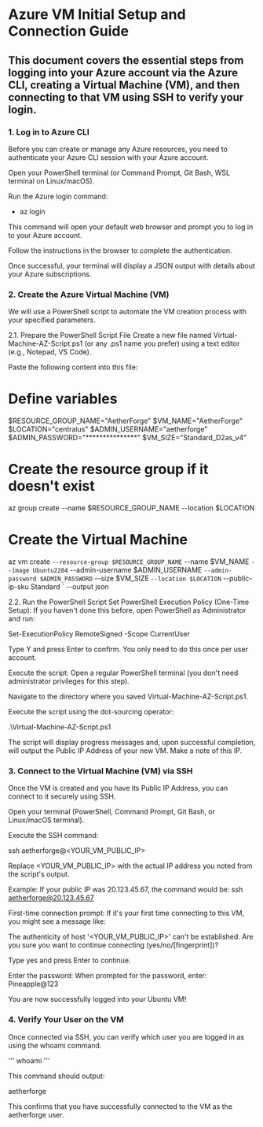 # Azure VM Initial Setup and Connection Guide

## This document covers the essential steps from logging into your Azure account via the Azure CLI, creating a Virtual Machine (VM), and then connecting to that VM using SSH to verify your login.


### 1. Log in to Azure CLI
Before you can create or manage any Azure resources, you need to authenticate your Azure CLI session with your Azure account.

Open your PowerShell terminal (or Command Prompt, Git Bash, WSL terminal on Linux/macOS).

Run the Azure login command:

- az login

This command will open your default web browser and prompt you to log in to your Azure account.

Follow the instructions in the browser to complete the authentication.

Once successful, your terminal will display a JSON output with details about your Azure subscriptions.

### 2. Create the Azure Virtual Machine (VM)
We will use a PowerShell script to automate the VM creation process with your specified parameters.

2.1. Prepare the PowerShell Script File
Create a new file named Virtual-Machine-AZ-Script.ps1 (or any .ps1 name you prefer) using a text editor (e.g., Notepad, VS Code).

Paste the following content into this file:


# Define variables
$RESOURCE_GROUP_NAME="AetherForge"
$VM_NAME="AetherForge"
$LOCATION="centralus"
$ADMIN_USERNAME="aetherforge"
$ADMIN_PASSWORD="***************"
$VM_SIZE="Standard_D2as_v4"

# Create the resource group if it doesn't exist
az group create --name $RESOURCE_GROUP_NAME --location $LOCATION

# Create the Virtual Machine
az vm create `
  --resource-group $RESOURCE_GROUP_NAME `
  --name $VM_NAME `
  --image Ubuntu2204 `
  --admin-username $ADMIN_USERNAME `
  --admin-password $ADMIN_PASSWORD `
  --size $VM_SIZE `
  --location $LOCATION `
  --public-ip-sku Standard `
  --output json

  2.2. Run the PowerShell Script
Set PowerShell Execution Policy (One-Time Setup): If you haven't done this before, open PowerShell as Administrator and run:

Set-ExecutionPolicy RemoteSigned -Scope CurrentUser

Type Y and press Enter to confirm. You only need to do this once per user account.

Execute the script: Open a regular PowerShell terminal (you don't need administrator privileges for this step).

Navigate to the directory where you saved Virtual-Machine-AZ-Script.ps1.

Execute the script using the dot-sourcing operator:

.\Virtual-Machine-AZ-Script.ps1

The script will display progress messages and, upon successful completion, will output the Public IP Address of your new VM. Make a note of this IP.

### 3. Connect to the Virtual Machine (VM) via SSH
Once the VM is created and you have its Public IP Address, you can connect to it securely using SSH.

Open your terminal (PowerShell, Command Prompt, Git Bash, or Linux/macOS terminal).

Execute the SSH command:

ssh aetherforge@<YOUR_VM_PUBLIC_IP>

Replace <YOUR_VM_PUBLIC_IP> with the actual IP address you noted from the script's output.

Example: If your public IP was 20.123.45.67, the command would be: ssh aetherforge@20.123.45.67

First-time connection prompt: If it's your first time connecting to this VM, you might see a message like:

The authenticity of host '<YOUR_VM_PUBLIC_IP>' can't be established.
Are you sure you want to continue connecting (yes/no/[fingerprint])?

Type yes and press Enter to continue.

Enter the password: When prompted for the password, enter: Pineapple@123

You are now successfully logged into your Ubuntu VM!

### 4. Verify Your User on the VM
Once connected via SSH, you can verify which user you are logged in as using the whoami command.

''' whoami '''

This command should output:

aetherforge

This confirms that you have successfully connected to the VM as the aetherforge user.
